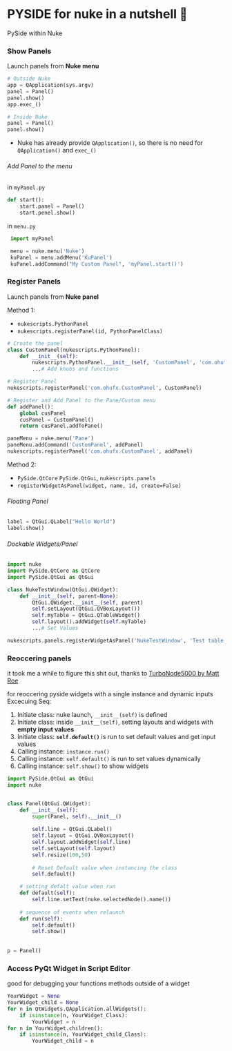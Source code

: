 # PYSIDE for nuke in a nutshell :chestnut:
PySide within Nuke

### Show Panels
Launch panels from **Nuke menu**
```Python
# Outside Nuke
app = QApplication(sys.argv)
panel = Panel()
panel.show()
app.exec_()

# Inside Nuke
panel = Panel()
panel.show()
```
- Nuke has already provide `QApplication()`, so there is no need for `QApplication()` and `exec_()`

###### Add Panel to the menu
in `myPanel.py`
```Python
def start():
    start.panel = Panel()
    start.penel.show()
```
in `menu.py`
```python
 import myPanel

 menu = nuke.menu('Nuke')
 kuPanel = menu.addMenu('KuPanel')
 kuPanel.addCommand("My Custom Panel", 'myPanel.start()')
```

### Register Panels
Launch panels from **Nuke panel**

Method 1:
-  `nukescripts.PythonPanel`
- `nukescripts.registerPanel(id, PythonPanelClass)`

```python
# Create the panel
class CustomPanel(nukescripts.PythonPanel):
    def __init__(self):
        nukescripts.PythonPanel.__init__(self, 'CustomPanel', 'com.ohufx.CustomPanel')
		...# Add knobs and functions

# Register Panel
nukescripts.registerPanel('com.ohufx.CustomPanel', CustomPanel)

# Register and Add Panel to the Pane/Custom menu
def addPanel():
    global cusPanel
    cusPanel = CustomPanel()
    return cusPanel.addToPane()

paneMenu = nuke.menu('Pane')
paneMenu.addCommand('CustomPanel', addPanel)
nukescripts.registerPanel('com.ohufx.CustomPanel', addPanel)
```

Method 2:
- `PySide.QtCore` `PySide.QtGui`, `nukescripts.panels`
- `registerWidgetAsPanel(widget, name, id, create=False)`

###### Floating Panel
```python
label = QtGui.QLabel("Hello World")
label.show()
```

###### Dockable Widgets/Panel
```python
import nuke
import PySide.QtCore as QtCore
import PySide.QtGui as QtGui

class NukeTestWindow(QtGui.QWidget):
    def __init__(self, parent=None):
        QtGui.QWidget.__init__(self, parent)
        self.setLayout(QtGui.QVBoxLayout())
        self.myTable = QtGui.QTableWidget()
		self.layout().addWidget(self.myTable)
		...# Set Values

nukescripts.panels.registerWidgetAsPanel('NukeTestWindow', 'Test table panel', 'uk.co.thefoundry.NukeTestWindow')

```


### Reoccering panels
it took me a while to figure this shit out, thanks to [TurboNode5000 by Matt Roe](http://www.nukepedia.com/python/nodegraph/turbonode)

for reoccering pyside widgets with a single instance and dynamic inputs
Excecuing Seq:
1. Initiate class: nuke launch, `__init__(self)` is defined
2. Initiate class: inside `__init__(self)`, setting layouts and widgets with **empty input values** 
3. Initiate class: **`self.default()`** is run to set default values and get input values
4. Calling instance: `instance.run()`
5. Calling instance: `self.default()` is run to set values dynamically
6. Calling instance: `self.show()` to show widgets


```python
import PySide.QtGui as QtGui
import nuke


class Panel(QtGui.QWidget):
    def __init__(self):
        super(Panel, self).__init__()
        
        self.line = QtGui.QLabel()
        self.layout = QtGui.QVBoxLayout()
        self.layout.addWidget(self.line)
        self.setLayout(self.layout)
        self.resize(100,50)
        
        # Reset Default value when instancing the class
        self.default()

    # setting defalt value when run
    def default(self):
        self.line.setText(nuke.selectedNode().name())
    
    # sequence of events when relaunch
    def run(self):
        self.default()
        self.show()
        
            
p = Panel()
```
### Access PyQt Widget in Script Editor
good for debugging your functions methods outside of a widget
```python
YourWidget = None
YourWidget_child = None
for n in QtWidgets.QApplication.allWidgets():
    if isinstance(n, YourWidget_Class):
        YourWidget = n
for n in YourWidget.children():
    if isinstance(n, YourWidget_child_Class):
        YourWidget_child = n
```
